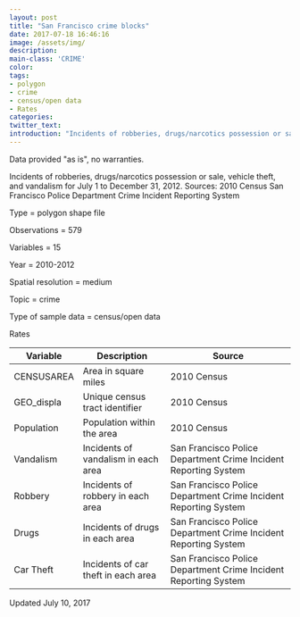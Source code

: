 ```yaml
---
layout: post
title: "San Francisco crime blocks"
date: 2017-07-18 16:46:16
image: /assets/img/
description:
main-class: 'CRIME'
color:
tags:
- polygon
- crime
- census/open data
- Rates
categories:
twitter_text:
introduction: "Incidents of robberies, drugs/narcotics possession or sale, vehicle theft, and vandalism for July 1 to December 31, 2012."
---
```


Data provided "as is", no warranties.

 Incidents of robberies, drugs/narcotics possession or sale, vehicle theft, and vandalism for July 1 to December 31, 2012.
Sources: 2010 Census
 San Francisco Police Department Crime Incident Reporting System



 Type = polygon shape file

 Observations = 579

 Variables = 15

 Year = 2010-2012

 Spatial resolution = medium

 Topic = crime

 Type of sample data = census/open data

 Rates

|Variable|Description|Source
|---|---|---|
|CENSUSAREA|Area in square miles|2010 Census
|GEO\_displa|Unique census tract identifier|2010 Census
|Population|Population within the area|2010 Census
|Vandalism|Incidents of vandalism in each area|San Francisco Police Department Crime Incident Reporting System
|Robbery|Incidents of robbery in each area|San Francisco Police Department Crime Incident Reporting System
|Drugs|Incidents of drugs in each area|San Francisco Police Department Crime Incident Reporting System
|Car Theft|Incidents of car theft in each area|San Francisco Police Department Crime Incident Reporting System

Updated July 10, 2017
